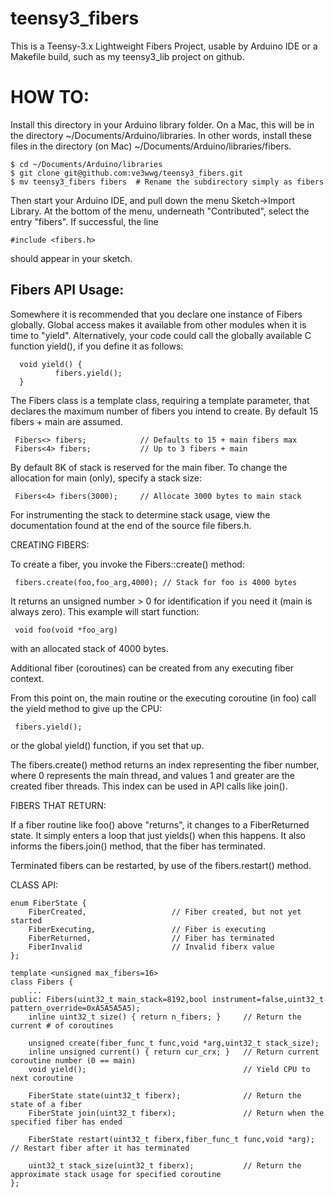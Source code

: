 teensy3_fibers
==============

This is a Teensy-3.x Lightweight Fibers Project, usable by Arduino IDE or a Makefile build,
such as my teensy3_lib project on github.

HOW TO:
=======

Install this directory in your Arduino library folder. On a Mac, this will be in the directory
~/Documents/Arduino/libraries. In other words, install these files in the directory (on Mac)
~/Documents/Arduino/libraries/fibers.

    $ cd ~/Documents/Arduino/libraries
    $ git clone git@github.com:ve3wwg/teensy3_fibers.git
    $ mv teensy3_fibers fibers  # Rename the subdirectory simply as fibers


Then start your Arduino IDE, and pull down the menu Sketch->Import Library. At the bottom
of the menu, underneath "Contributed", select the entry "fibers". If successful, the line

	#include <fibers.h> 

should appear in your sketch.

Fibers API Usage:
-----------------
 
Somewhere it is recommended that you declare one instance of
Fibers globally. Global access makes it available from other
modules when it is time to "yield". Alternatively, your code
could call the globally available C function yield(), if you
define it as follows:

      void yield() {
              fibers.yield();
      }

The Fibers class is a template class, requiring a template parameter,
that declares the maximum number of fibers you intend to create.
By default 15 fibers + main are assumed.
 
     Fibers<> fibers;            // Defaults to 15 + main fibers max
     Fibers<4> fibers;           // Up to 3 fibers + main
 
By default 8K of stack is reserved for the main fiber. To change
the allocation for main (only), specify a stack size:
 
     Fibers<4> fibers(3000);     // Allocate 3000 bytes to main stack
     
For instrumenting the stack to determine stack usage, view the documentation
found at the end of the source file fibers.h.

CREATING FIBERS:

To create a fiber, you invoke the Fibers::create() method:
 
     fibers.create(foo,foo_arg,4000); // Stack for foo is 4000 bytes
     
It returns an unsigned number > 0 for identification if you
need it (main is always zero). This example will start function:
 
     void foo(void *foo_arg)
 
with an allocated stack of 4000 bytes.
 
Additional fiber (coroutines) can be created from any executing
fiber context.

From this point on, the main routine or the executing coroutine
(in foo) call the yield method to give up the CPU:
 
     fibers.yield();
              
or the global yield() function, if you set that up. 

The fibers.create() method returns an index representing the fiber number,
where 0 represents the main thread, and values 1 and greater are the
created fiber threads. This index can be used in API calls like join().

FIBERS THAT RETURN:

If a fiber routine like foo() above "returns", it changes to a FiberReturned
state. It simply enters a loop that just yields() when this happens. It also
informs the fibers.join() method, that the fiber has terminated.  

Terminated fibers can be restarted, by use of the fibers.restart() method.

CLASS API:

    enum FiberState {
        FiberCreated,                   // Fiber created, but not yet started
        FiberExecuting,                 // Fiber is executing
        FiberReturned,                  // Fiber has terminated
        FiberInvalid                    // Invalid fiberx value
    };

    template <unsigned max_fibers=16>
    class Fibers {
        ...
    public: Fibers(uint32_t main_stack=8192,bool instrument=false,uint32_t pattern_override=0xA5A5A5A5);
        inline uint32_t size() { return n_fibers; }     // Return the current # of coroutines
  
        unsigned create(fiber_func_t func,void *arg,uint32_t stack_size);
        inline unsigned current() { return cur_crx; }   // Return current coroutine number (0 == main)
        void yield();                                   // Yield CPU to next coroutine
        
        FiberState state(uint32_t fiberx);              // Return the state of a fiber
        FiberState join(uint32_t fiberx);               // Return when the specified fiber has ended
        
        FiberState restart(uint32_t fiberx,fiber_func_t func,void *arg); // Restart fiber after it has terminated
        
        uint32_t stack_size(uint32_t fiberx);           // Return the approximate stack usage for specified coroutine
    };




